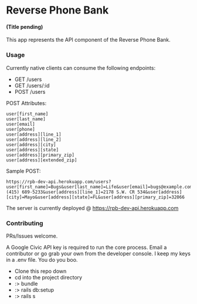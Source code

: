 # Reverse Phone Bank
#### (Title pending)

This app represents the API component of the Reverse Phone Bank.

### Usage

Currently native clients can consume the following endpoints:

* GET /users
* GET /users/:id
* POST /users

POST Attributes:
```
user[first_name]
user[last_name]
user[email]
user[phone]
user[address][line_1]
user[address][line_2]
user[address][city]
user[address][state]
user[address][primary_zip]
user[address][extended_zip]
```


Sample POST:
```
https://rpb-dev-api.herokuapp.com/users?user[first_name]=Bugs&user[last_name]=Life&user[email]=bugs@example.com&user[phone]=(415) 689-5233&user[address][line_1]=2178 S.W. CR 534&user[address][city]=Mayo&user[address][state]=FL&user[address][primary_zip]=32066
```

The server is currently deployed @ https://rpb-dev-api.herokuapp.com

### Contributing
PRs/Issues welcome.

A Google Civic API key is required to run the core process. Email a contributor
or go grab your own from the developer console. I keep my keys in a .env file. You do you boo.

* Clone this repo down
* cd into the project directory
* :> bundle
* :> rails db:setup
* :> rails s
